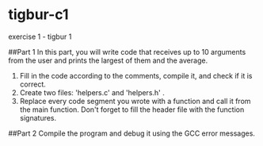 # tigbur-c1
exercise 1 - tigbur 1

##Part 1
In this part, you will write code that receives up to 10 arguments from the user and prints the largest of them and the average.

1. Fill in the code according to the comments, compile it, and check if it is correct.
2. Create two files: 'helpers.c' and 'helpers.h' .
3. Replace every code segment you wrote with a function and call it from the main function.
   Don't forget to fill the header file with the function signatures.

##Part 2
Compile the program and debug it using the GCC error messages.